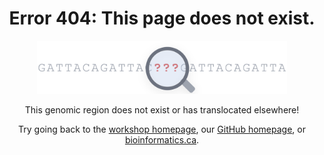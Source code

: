 <h1 style="text-align: center;">Error 404: This page does not exist.</h1>

<center><img src="img/404_image.png" alt="drawing" width="400"/>

This genomic region does not exist or has translocated elsewhere!

Try going back to the [workshop homepage](./), our [GitHub homepage](https://bioinformaticsdotca.github.io/), or [bioinformatics.ca](bioinformatics.ca).</center>
